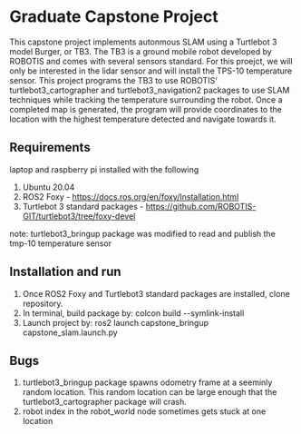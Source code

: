 # Graduate Capstone Project

This capstone project implements autonmous SLAM using a Turtlebot 3 model Burger, or TB3. The TB3 is a ground mobile robot developed by ROBOTIS and comes with several sensors standard. For this proejct, we will only be interested in the lidar sensor and will install the TPS-10 temperature sensor. This project programs the TB3 to use ROBOTIS' turtlebot3_cartographer and turtlebot3_navigation2 packages to use SLAM techniques while tracking the temperature surrounding the robot. Once a completed map is generated, the program will provide coordinates to the location with the highest temperature detected and navigate towards it.

## Requirements
laptop and raspberry pi installed with the following
1. Ubuntu 20.04
2. ROS2 Foxy - https://docs.ros.org/en/foxy/Installation.html
3. Turtlebot 3 standard packages - https://github.com/ROBOTIS-GIT/turtlebot3/tree/foxy-devel

note: turtlebot3_bringup package was modified to read and publish the tmp-10 temperature sensor

## Installation and run
1. Once ROS2 Foxy and Turtlebot3 standard packages are installed, clone repository.
2. In terminal, build package by: colcon build --symlink-install
3. Launch project by: ros2 launch capstone_bringup capstone_slam.launch.py

## Bugs
1. turtlebot3_bringup package spawns odometry frame at a seeminly random location. This random location can be large enough that the turtlebot3_cartographer package will crash.
2. robot index in the robot_world node sometimes gets stuck at one location